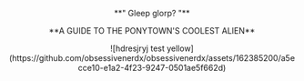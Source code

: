 <p align="center">
  **" Gleep glorp? "**
<p align="center">
**A GUIDE TO THE PONYTOWN'S COOLEST ALIEN**
 
<p align="center"> 
![hdresjryj test yellow](https://github.com/obsessivenerdx/obsessivenerdx/assets/162385200/a5ecce10-e1a2-4f23-9247-0501ae5f662d)


